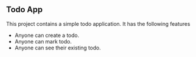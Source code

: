 ## Todo App
This project contains a simple todo application.
It has the following features 
- Anyone can create a todo.
- Anyone can mark todo.
- Anyone can see their existing todo.
 
